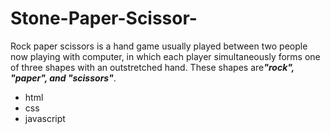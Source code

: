 # Stone-Paper-Scissor-
Rock paper scissors is a hand game usually played between two people now playing with computer, in which each player simultaneously forms one of three shapes with an outstretched hand. These shapes are<strong><em>"rock", "paper", and "scissors"</em></strong>.

<ul>
<li>html</li>
<li>css</li>
<li>javascript</li>
</ul>
